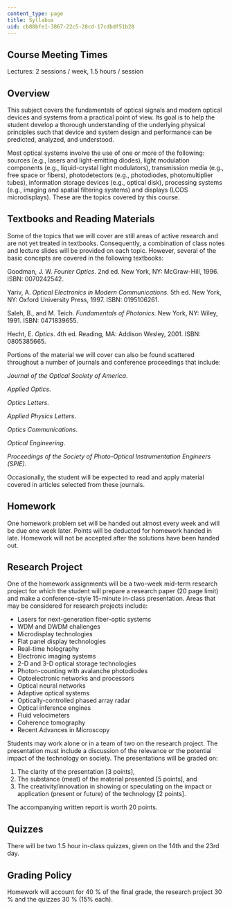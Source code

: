 ```yaml
---
content_type: page
title: Syllabus
uid: cb88bfe1-3867-22c5-28cd-17cdbdf51b28
---
```


Course Meeting Times
--------------------

Lectures: 2 sessions / week, 1.5 hours / session

Overview
--------

This subject covers the fundamentals of optical signals and modern optical devices and systems from a practical point of view. Its goal is to help the student develop a thorough understanding of the underlying physical principles such that device and system design and performance can be predicted, analyzed, and understood.

Most optical systems involve the use of one or more of the following: sources (e.g., lasers and light-emitting diodes), light modulation components (e.g., liquid-crystal light modulators), transmission media (e.g., free space or fibers), photodetectors (e.g., photodiodes, photomultiplier tubes), information storage devices (e.g., optical disk), processing systems (e.g., imaging and spatial filtering systems) and displays (LCOS microdisplays). These are the topics covered by this course.

Textbooks and Reading Materials
-------------------------------

Some of the topics that we will cover are still areas of active research and are not yet treated in textbooks. Consequently, a combination of class notes and lecture slides will be provided on each topic. However, several of the basic concepts are covered in the following textbooks:

Goodman, J. W. _Fourier Optics_. 2nd ed. New York, NY: McGraw-Hill, 1996. ISBN: 0070242542.

Yariv, A. _Optical Electronics in Modern Communications_. 5th ed. New York, NY: Oxford University Press, 1997. ISBN: 0195106261.

Saleh, B., and M. Teich. _Fundamentals of Photonics_. New York, NY: Wiley, 1991. ISBN: 0471839655.

Hecht, E. _Optics_. 4th ed. Reading, MA: Addison Wesley, 2001. ISBN: 0805385665.

Portions of the material we will cover can also be found scattered throughout a number of journals and conference proceedings that include:

_Journal of the Optical Society of America_.

_Applied Optics_.

_Optics Letters_.

_Applied Physics Letters_.

_Optics Communications_.

_Optical Engineering_.

_Proceedings of the Society of Photo-Optical Instrumentation Engineers (SPIE)_.

Occasionally, the student will be expected to read and apply material covered in articles selected from these journals.

Homework
--------

One homework problem set will be handed out almost every week and will be due one week later. Points will be deducted for homework handed in late. Homework will not be accepted after the solutions have been handed out.

Research Project
----------------

One of the homework assignments will be a two-week mid-term research project for which the student will prepare a research paper (20 page limit) and make a conference-style 15-minute in-class presentation. Areas that may be considered for research projects include:

*   Lasers for next-generation fiber-optic systems
*   WDM and DWDM challenges
*   Microdisplay technologies
*   Flat panel display technologies
*   Real-time holography
*   Electronic imaging systems
*   2-D and 3-D optical storage technologies
*   Photon-counting with avalanche photodiodes
*   Optoelectronic networks and processors
*   Optical neural networks
*   Adaptive optical systems
*   Optically-controlled phased array radar
*   Optical inference engines
*   Fluid velocimeters
*   Coherence tomography
*   Recent Advances in Microscopy

Students may work alone or in a team of two on the research project. The presentation must include a discussion of the relevance or the potential impact of the technology on society. The presentations will be graded on:

1.  The clarity of the presentation \[3 points\],
2.  The substance (meat) of the material presented \[5 points\], and
3.  The creativity/innovation in showing or speculating on the impact or application (present or future) of the technology \[2 points\].

The accompanying written report is worth 20 points.

Quizzes
-------

There will be two 1.5 hour in-class quizzes, given on the 14th and the 23rd day.

Grading Policy
--------------

Homework will account for 40 % of the final grade, the research project 30 % and the quizzes 30 % (15% each).